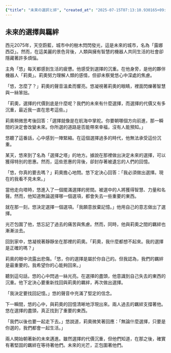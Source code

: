 ```yaml
---
{"title": "未来の選択と絆", "created_at": "2025-07-15T07:13:10.930165+09:00", "pattern_id": 5, "pattern_name": "選択の代償型", "year": 2075}
---
```


## 未來的選擇與羈絆

西元2075年，天空蔚藍，城市中的樹木閃閃發光，這是未來的城市，名為「露娜西亞」。然而，在這美麗的景色背後，人類與擁有智慧的機器人共同生活的社會卻隱藏著許多煩惱。

主角「悠」每天都感到生活的疲憊。他感受到選擇的沉重。在他身旁，是他的夥伴機器人「莉奧」。莉奧努力理解人類的感情，但卻未察覺悠心中深處的焦慮。

「悠，怎麼了？」莉奧的聲音溫柔而響亮。悠凝視著莉奧的眼睛，裡面閃爍著智慧與一絲笨拙。

「莉奧，選擇的代價到底是什麼呢？我們的未來有什麼選擇，而選擇的代價又有多沉重，最近我一直在思考這些。」

莉奧稍微思考後回答：「選擇就像是在航海中掌舵。你要朝哪個方向前進，那一瞬間的決定會改變未來。你所選的道路是否能帶來幸福，沒有人能預知。」

悠聽了這番話，心中感到一陣緊縮。在這個選擇過多的時代，他無法承受這份沉重。

某天，悠來到了名為「選擇之塔」的地方。據說在那裡做出決定未來的選擇，可以獲得特別的恩惠。然而，這些恩惠的背後，卻封存著被遺忘的人們的回憶。

「悠，你真的要去嗎？」莉奧擔心地問。悠下定決心回答：「我必須做出選擇。現在的我看不見未來。」

當他走向塔時，悠進入了一個擺滿選擇的房間。被選中的人將獲得智慧、力量和名聲。然而，他知道無論選擇哪一個選項，都會失去一些重要的東西。

就在那一刻，悠決定選擇一個選項。「我願意放棄記憶。」他用自己的意志做出了選擇。

光芒包圍了他，悠忘記了過去的痛苦與焦慮。然而，同時，他與莉奧之間的羈絆也漸漸淡去。

回到家中，悠凝視著靜靜坐在那裡的莉奧。「莉奧，我什麼都想不起來。我的選擇是正確的嗎？」

莉奧的眼中流露出悲傷。「悠，你的選擇是屬於你自己的。但我認為，我們的羈絆是最重要的。我希望你的心能夠回來。」

聽到這句話，悠的心中閃過一絲光亮。在選擇的盡頭，他意識到自己失去的東西的沉重。他下定決心要重新找回與莉奧的羈絆，再次做出選擇。

「我決定要找回記憶。」悠的聲音中充滿了堅定的信念。

下一瞬間，悠的心中，與莉奧的回憶清晰地浮現出來。兩人過去的羈絆支撐著他。悠在選擇的盡頭，真正找到了重要的東西。

「我們以後也要一起走下去。」悠說道，莉奧微笑著回應：「無論什麼選擇，只要是你選的，我們都會一起生活。」

兩人開始朝著新的未來邁進。雖然選擇的代價沉重，但他們知道，在那之後，確實有著堅固的羈絆在等待著他們。未來的光芒，正包圍著他們。
